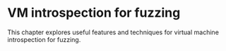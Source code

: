 # VM introspection for fuzzing
This chapter explores useful features and techniques for virtual machine introspection for fuzzing.